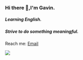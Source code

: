 ### Hi there 👋,I'm Gavin.

##### Learning English.

##### Strive to do something meaningful.

Reach me: [Email](mailto:gavinwjw@163.com)

<img src="https://github-readme-stats.vercel.app/api?username=wjw-gavin&show_icons=true&count_private=true&theme=tokyonight">
